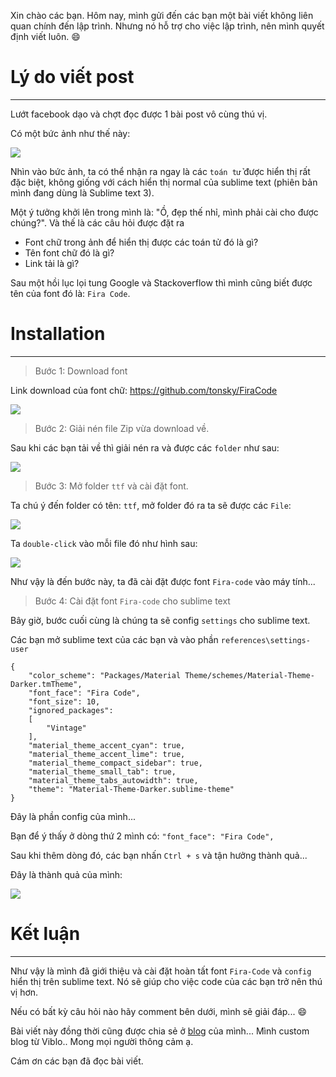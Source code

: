 Xin chào các bạn. Hôm nay, mình gửi đến các bạn một bài viết không liên quan chính đến lập trình. Nhưng nó hỗ trợ cho việc lập trình, nên mình quyết định viết luôn. :smile:

# Lý do viết post
---
Lướt facebook dạo và chợt đọc được 1 bài post vô cùng thú vị.

Có một bức ảnh như thế này:

![](http://itshare.asia/uploads/images/1532004553_5b5088c9bb529.jpg)

Nhìn vào bức ảnh, ta có thể nhận ra ngay là các ` toán tử ` được hiển thị rất đặc biệt, không giống với cách hiển thị normal của sublime text (phiên bản mình đang dùng là Sublime text 3).

Một ý tưởng khởi lên trong mình là: "Ồ, đẹp thế nhỉ, mình phải cài cho được chúng?". Và thế là các câu hỏi được đặt ra

* Font chữ trong ảnh để hiển thị được các toán tử đó là gì?
* Tên font chữ đó là gì?
* Link tải là gì?

Sau một hồi lục lọi tung Google và Stackoverflow thì mình cũng biết được tên của font đó là: `Fira Code`.

# Installation
---
> Bước 1: Download font


Link download của font chữ: https://github.com/tonsky/FiraCode

![](http://itshare.asia/uploads/images/1532004573_5b5088dd73c4b.png)

> Bước 2: Giải nén file Zip vừa download về.

Sau khi các bạn tải về thì giải nén ra và được các `folder` như sau:

![](http://itshare.asia/uploads/images/1532004592_5b5088f0d32eb.png)

> Bước 3: Mở folder `ttf` và cài đặt font.

Ta chú ý đến folder có tên: `ttf`, mở folder đó ra ta sẽ được các `File`:

![](http://itshare.asia/uploads/images/1532004664_5b508938e18c7.PNG)

Ta `double-click` vào mỗi file đó như hình sau:

![](http://itshare.asia/uploads/images/1532004706_5b5089622fbcd.png)

Như vậy là đến bước này, ta đã cài đặt được font `Fira-code` vào máy tính...

> Bước 4: Cài đặt font `Fira-code` cho sublime text

Bây giờ, bước cuối cùng là chúng ta sẽ config `settings` cho sublime text.

Các bạn mở sublime text của các bạn và vào phần `references\settings-user`

```
{
	"color_scheme": "Packages/Material Theme/schemes/Material-Theme-Darker.tmTheme",
	"font_face": "Fira Code",
	"font_size": 10,
	"ignored_packages":
	[
		"Vintage"
	],
	"material_theme_accent_cyan": true,
	"material_theme_accent_lime": true,
	"material_theme_compact_sidebar": true,
	"material_theme_small_tab": true,
	"material_theme_tabs_autowidth": true,
	"theme": "Material-Theme-Darker.sublime-theme"
}
```

Đây là phần config của mình... 

Bạn để ý thấy ở dòng thứ 2 mình có:
`"font_face": "Fira Code",`

Sau khi thêm dòng đó, các bạn nhấn `Ctrl + s` và tận hưởng thành quả...

Đây là thành quả của mình:

![](http://itshare.asia/uploads/images/1532004726_5b5089765472e.PNG)

# Kết luận
---

Như vậy là mình đã giới thiệu và cài đặt hoàn tất font `Fira-Code` và `config` hiển thị trên sublime text. Nó sẽ giúp cho việc code của các bạn trở nên thú vị hơn.

Nếu có bất kỳ câu hỏi nào hãy comment bên dưới, mình sẽ giải đáp... :smile:

Bài viết này đồng thời cũng được chia sẻ ở [blog](http://itshare.asia/) của mình... Mình custom blog từ Viblo.. Mong mọi người thông cảm ạ.

Cám ơn các bạn đã đọc bài viết.